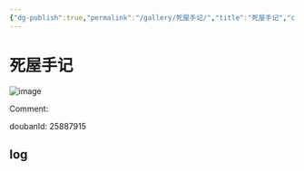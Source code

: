 ```yaml
---
{"dg-publish":true,"permalink":"/gallery/死屋手记/","title":"死屋手记","created":"2025-05-31T15:39:54.136+08:00"}
---
```



# 死屋手记

![image](https://img2.doubanio.com/view/subject/l/public/s34711691.jpg)

Comment: 



doubanId: 25887915

## log

